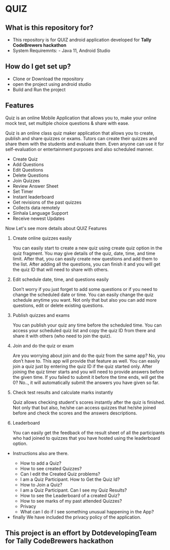 <html>
<head>
<h1>QUIZ</h1>
</head>
<body>
  <h2>What is this repository for?</h2>
<ul>
  <li>This repository is for QUIZ android application developed for <b> Tally CodeBrewers hackathon </b></li>
  <li>System Requiremnts: - Java 11, Android Studio</li>
</ul>

<h2>How do I get set up?</h2>
<ul>
  <li>Clone or Download the repository</li>
  <li>open the project using android studio</li>
  <li>Build and Run the project</li>
</ul> 


<h2>Features</h2>
<p>Quiz is an online Mobile Application that allows you to, make your online mock test, set multiple choice questions & share with ease.</p>
<p>Quiz is an online class quiz maker application that allows you to create, publish and share quizzes or exams. Tutors can
create their quizzes and share them with the students and evaluate them. Even anyone can use it for self-evaluation or entertainment purposes and also scheduled manner.</p>

<ul>
  <li>Create Quiz</li>
  <li>Add Questions</li>
  <li>Edit Questions</li>
  <li>Delete Questions</li>
  <li>Join Quizzes</li>
  <li>Review Answer Sheet</li>
  <li>Set Timer</li>
  <li>Instant leaderboard</li>
  <li>Get revisions of the past quizzes</li>
  <li>Collects data remotely</li>
  <li>Sinhala Language Support</li>
  <li>Receive newest Updates</li>
</ul>

<p>Now Let's see more details about QUIZ Features</p>  
<ol>
  <li>Create online quizzes easily
    <p>
      You can easily start to create a new quiz using create quiz option in the quiz fragment. You may give details of the quiz, date, time, and time limit. After that, you can easily create new questions and add them to the list. After adding all the questions, you can finish it and you will get the quiz ID that will need to share with others.
    </p>
  </li>
  <li>Edit schedule date, time, and questions easily
    <p>
     Don’t worry if you just forget to add some questions or if you need to change the scheduled date or time. You can easily change the quiz schedule anytime you want. Not only that but also you can add more questions, edit or delete existing questions.
    </p>
  </li>
  <li>Publish quizzes and exams
    <p>
     You can publish your quiz any time before the scheduled time. You can access your scheduled quiz list and copy the quiz ID from there and share it with others (who need to join the quiz).
    </p>
  </li>
  <li>Join and do the quiz or exam
    <p>
      Are you worrying about join and do the quiz from the same app? No, you don’t have to. This app will provide that feature as well. You can easily join a quiz just by entering the quiz ID if the quiz started only. After joining the quiz timer starts and you will need to provide answers before the given time. If you failed to submit it before the time ends, will get the 0? No.., it will automatically submit the answers you have given so far.
    </p>
  </li>
  <li>Check test results and calculate marks instantly
    <p>
      Quiz allows checking student's scores instantly after the quiz is finished. Not only that but also, he/she can access quizzes that he/she joined before and check the scores and the answers descriptions.
    </p>
  </li>
  <li>Leaderboard
    <p>
      You can easily get the feedback of the result sheet of all the participants who had joined to quizzes that you have hosted using the leaderboard option.
    </p>
  </li>
</ol>
<ul>
<li>Instructions also are there.</li>
<ul>
<li>How to add a Quiz?</li>
<li>How to see created Quizzes?</li>
<li>Can I edit the Created Quiz problems?</li>
<li>I am a Quiz Participant. How to Get the Quiz Id?</li>
<li>How to Join a Quiz?</li>
<li>I am a Quiz Participant. Can I see my Quiz Results?</li>
<li>How to see the Leaderboard of a created Quiz?</li>
<li>How to see marks of my past attended Quizzes?</li>
<li>Privacy</li>

<li>What can I do if I see something unusual happening in the App?</li>
</ul>
<li>finally We have included the privacy policy of the application.</li>
</ul>
</ul>

  <h2>This project is an effort by DotdevelopingTeam for Tally CodeBrewers hackathon</h2>
</body>
</html>
